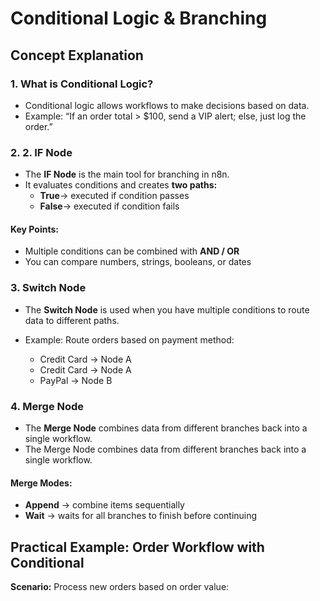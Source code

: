 # Conditional Logic & Branching

## Concept Explanation

### 1. What is Conditional Logic?

- Conditional logic allows workflows to make decisions based on data.
- Example: “If an order total > $100, send a VIP alert; else, just log the order.”

### 2. 2. IF Node

- The **IF Node** is the main tool for branching in n8n.
- It evaluates conditions and creates **two paths:**
  - **True**→ executed if condition passes
  - **False**→ executed if condition fails

#### Key Points:

- Multiple conditions can be combined with **AND / OR**
- You can compare numbers, strings, booleans, or dates

### 3. Switch Node

- The **Switch Node** is used when you have multiple conditions to route data to different paths.
- Example: Route orders based on payment method:
  
  - Credit Card → Node A
  - Credit Card → Node A
  - PayPal → Node B
  
### 4. Merge Node

- The **Merge Node** combines data from different branches back into a single workflow.
- The Merge Node combines data from different branches back into a single workflow.

#### Merge Modes:

- **Append** → combine items sequentially
- **Wait** → waits for all branches to finish before continuing

## Practical Example: Order Workflow with Conditional 

**Scenario:** Process new orders based on order value: